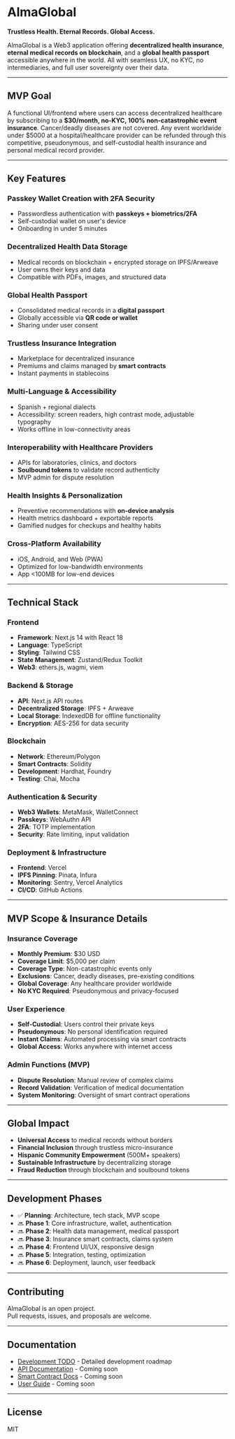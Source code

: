 # AlmaGlobal

**Trustless Health. Eternal Records. Global Access.**

AlmaGlobal is a Web3 application offering **decentralized health insurance**, **eternal medical records on blockchain**, and a **global health passport** accessible anywhere in the world. All with seamless UX, no KYC, no intermediaries, and full user sovereignty over their data.

---

## MVP Goal

A functional UI/frontend where users can access decentralized healthcare by subscribing to a **$30/month, no-KYC, 100% non-catastrophic event insurance**. Cancer/deadly diseases are not covered. Any event worldwide under $5000 at a hospital/healthcare provider can be refunded through this competitive, pseudonymous, and self-custodial health insurance and personal medical record provider.

---

## Key Features

### Passkey Wallet Creation with 2FA Security

- Passwordless authentication with **passkeys + biometrics/2FA**
- Self-custodial wallet on user's device
- Onboarding in under 5 minutes

### Decentralized Health Data Storage

- Medical records on blockchain + encrypted storage on IPFS/Arweave
- User owns their keys and data
- Compatible with PDFs, images, and structured data

### Global Health Passport

- Consolidated medical records in a **digital passport**
- Globally accessible via **QR code or wallet**
- Sharing under user consent

### Trustless Insurance Integration

- Marketplace for decentralized insurance
- Premiums and claims managed by **smart contracts**
- Instant payments in stablecoins

### Multi-Language & Accessibility

- Spanish + regional dialects
- Accessibility: screen readers, high contrast mode, adjustable typography
- Works offline in low-connectivity areas

### Interoperability with Healthcare Providers

- APIs for laboratories, clinics, and doctors
- **Soulbound tokens** to validate record authenticity
- MVP admin for dispute resolution

### Health Insights & Personalization

- Preventive recommendations with **on-device analysis**
- Health metrics dashboard + exportable reports
- Gamified nudges for checkups and healthy habits

### Cross-Platform Availability

- iOS, Android, and Web (PWA)
- Optimized for low-bandwidth environments
- App <100MB for low-end devices

---

## Technical Stack

### Frontend

- **Framework**: Next.js 14 with React 18
- **Language**: TypeScript
- **Styling**: Tailwind CSS
- **State Management**: Zustand/Redux Toolkit
- **Web3**: ethers.js, wagmi, viem

### Backend & Storage

- **API**: Next.js API routes
- **Decentralized Storage**: IPFS + Arweave
- **Local Storage**: IndexedDB for offline functionality
- **Encryption**: AES-256 for data security

### Blockchain

- **Network**: Ethereum/Polygon
- **Smart Contracts**: Solidity
- **Development**: Hardhat, Foundry
- **Testing**: Chai, Mocha

### Authentication & Security

- **Web3 Wallets**: MetaMask, WalletConnect
- **Passkeys**: WebAuthn API
- **2FA**: TOTP implementation
- **Security**: Rate limiting, input validation

### Deployment & Infrastructure

- **Frontend**: Vercel
- **IPFS Pinning**: Pinata, Infura
- **Monitoring**: Sentry, Vercel Analytics
- **CI/CD**: GitHub Actions

---

## MVP Scope & Insurance Details

### Insurance Coverage

- **Monthly Premium**: $30 USD
- **Coverage Limit**: $5,000 per claim
- **Coverage Type**: Non-catastrophic events only
- **Exclusions**: Cancer, deadly diseases, pre-existing conditions
- **Global Coverage**: Any healthcare provider worldwide
- **No KYC Required**: Pseudonymous and privacy-focused

### User Experience

- **Self-Custodial**: Users control their private keys
- **Pseudonymous**: No personal identification required
- **Instant Claims**: Automated processing via smart contracts
- **Global Access**: Works anywhere with internet access

### Admin Functions (MVP)

- **Dispute Resolution**: Manual review of complex claims
- **Record Validation**: Verification of medical documentation
- **System Monitoring**: Oversight of smart contract operations

---

## Global Impact

- **Universal Access** to medical records without borders
- **Financial Inclusion** through trustless micro-insurance
- **Hispanic Community Empowerment** (500M+ speakers)
- **Sustainable Infrastructure** by decentralizing storage
- **Fraud Reduction** through blockchain and soulbound tokens

---

## Development Phases

- ✅ **Planning**: Architecture, tech stack, MVP scope
- 🔜 **Phase 1**: Core infrastructure, wallet, authentication
- 🔜 **Phase 2**: Health data management, medical passport
- 🔜 **Phase 3**: Insurance smart contracts, claims system
- 🔜 **Phase 4**: Frontend UI/UX, responsive design
- 🔜 **Phase 5**: Integration, testing, optimization
- 🔜 **Phase 6**: Deployment, launch, user feedback

---

## Contributing

AlmaGlobal is an open project.  
Pull requests, issues, and proposals are welcome.

---

## Documentation

- [Development TODO](./docs/TODO.md) - Detailed development roadmap
- [API Documentation](./docs/API.md) - Coming soon
- [Smart Contract Docs](./docs/contracts.md) - Coming soon
- [User Guide](./docs/user-guide.md) - Coming soon

---

## License

MIT
